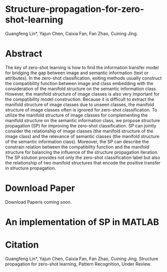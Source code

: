 # Structure-propagation-for-zero-shot-learning
Guangfeng Lin*, Yajun Chen, Caixia Fan, Fan Zhao, Cuining Jing.

# Abstract
The key of zero-shot learning is how to find the information
transfer model for bridging the gap between image and semantic
information (text or attributes). In the zero-shot classification,
exiting methods usually construct the compatibility function between
image and class embedding with the consideration of the manifold
structure on the semantic information class. However, the manifold
structure of image classes is also very important for the compatibility
model construction. Because it is difficult to extract the manifold
structure of image classes due to unseen classes, the manifold structure
of image classes often is ignored for zero-shot classification. To
utilize the manifold structure of image classes for complementing the
manifold structure on the semantic information class, we propose
structure propagation (SP) for improving the zero-shot classification. SP
can jointly consider the relationship of image classes (the manifold
structure of the image class) and the relevance of semantic classes (the
manifold structure of the semantic information class). Moreover, the SP
can describe the constrain relation between the compatibility function
and the manifold structure for balancing the influence of the structure
propagation iteration. The SP solution provides not only the zero-shot
classification label but also the relationship of two manifold structures
that encode the positive transfer in structure propagation.

# Download Paper
Download Paperis coming soon.

# An implementation of SP in MATLAB

# Citation
Guangfeng Lin*, Yajun Chen, Caixia Fan, Fan Zhao, Cuining Jing. Structure propagation for zero-shot learning, Pattern Recognition, Under Review.
